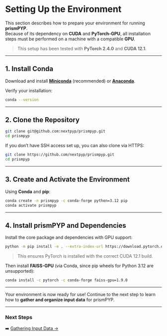 # Setting Up the Environment

This section describes how to prepare your environment for running **prismPYP**.  
Because of its dependency on **CUDA** and **PyTorch-GPU**, all installation steps must be performed on a machine with a compatible **GPU**.

> This setup has been tested with **PyTorch 2.4.0** and **CUDA 12.1**.  

---

## 1. Install Conda

Download and install [**Miniconda**](https://docs.conda.io/en/latest/miniconda.html) (recommended) or [**Anaconda**](https://www.anaconda.com/).

Verify your installation:
```bash
conda --version
```

---

## 2. Clone the Repository

```bash
git clone git@github.com:nextpyp/prismpyp.git
cd prismpyp
```

If you don’t have SSH access set up, you can also clone via HTTPS:
```bash
git clone https://github.com/nextpyp/prismpyp.git
cd prismpyp
```

---

## 3. Create and Activate the Environment

Using **Conda** and **pip**:

```bash
conda create -n prismpyp -c conda-forge python=3.12 pip
conda activate prismpyp
```

---

## 4. Install prismPYP and Dependencies

Install the core package and dependencies with GPU support:

```bash
python -m pip install -e . --extra-index-url https://download.pytorch.org/whl/cu121
```

> This ensures PyTorch is installed with the correct CUDA 12.1 build.

Then install **FAISS-GPU** (via Conda, since pip wheels for Python 3.12 are unsupported):

```bash
conda install -c pytorch -c conda-forge faiss-gpu=1.9.0
```

---

Your environment is now ready for use!
Continue to the next step to learn how to **gather and organize input data** for prismPYP.

---

### Next Steps
➡️ [Gathering Input Data →](metadata.md)
